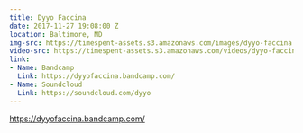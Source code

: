 ```yaml
---
title: Dyyo Faccina
date: 2017-11-27 19:08:00 Z
location: Baltimore, MD
img-src: https://timespent-assets.s3.amazonaws.com/images/dyyo-faccina.png
video-src: https://timespent-assets.s3.amazonaws.com/videos/dyyo-faccina.mp4
link:
- Name: Bandcamp
  Link: https://dyyofaccina.bandcamp.com/
- Name: Soundcloud
  Link: https://soundcloud.com/dyyo
---
```


https://dyyofaccina.bandcamp.com/
